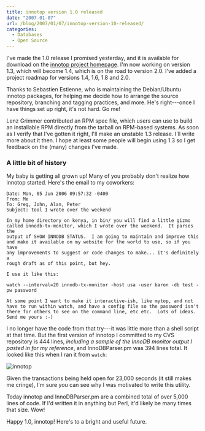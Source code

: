 ```yaml
---
title: innotop version 1.0 released
date: "2007-01-07"
url: /blog/2007/01/07/innotop-version-10-released/
categories:
  - Databases
  - Open Source
---
```

I've made the 1.0 release I promised yesterday, and it is available for download on the [innotop project homepage](http://code.google.com/p/innotop/).  I'm now working on version 1.3, which will become 1.4, which is on the road to version 2.0.  I've added a project roadmap for versions 1.4, 1.6, 1.8 and 2.0.

Thanks to Sebastien Estienne, who is maintaining the Debian/Ubuntu innotop packages, for helping me decide how to arrange the source repository, branching and tagging practices, and more.  He's right---once I have things set up right, it's not hard.  Go me!

Lenz Grimmer contributed an RPM spec file, which users can use to build an installable RPM directly from the tarball on RPM-based systems.  As soon as I verify that I've gotten it right, I'll make an unstable 1.3 release.  I'll write more about it then.  I hope at least some people will begin using 1.3 so I get feedback on the (many) changes I've made.

### A little bit of history

My baby is getting all grown up!  Many of you probably don't realize how innotop started.  Here's the email to my coworkers:

```
Date: Mon, 05 Jun 2006 09:57:32 -0400
From: Me
To: Greg, John, Alan, Peter
Subject: tool I wrote over the weekend

In my home directory on kenya, in bin/ you will find a little gizmo 
called innodb-tx-monitor, which I wrote over the weekend.  It parses the 
output of SHOW INNODB STATUS.  I am going to maintain and improve this 
and make it available on my website for the world to use, so if you have 
any improvements to suggest or code changes to make... it's definitely a 
rough draft as of this point, but hey.

I use it like this:

watch --interval=20 innodb-tx-monitor -host usa -user baron -db test -pw password

At some point I want to make it interactive-ish, like mytop, and not 
have to run within watch, and have a config file so the password isn't 
there for others to see on the command line, etc etc.  Lots of ideas. 
Send me yours :-)
```

I no longer have the code from that try---it was little more than a shell script at that time.  But the first version of innotop I committed to my CVS repository is 444 lines, *including a sample of the InnoDB monitor output I pasted in for my reference*, and InnoDBParser.pm was 394 lines total.  It looked like this when I ran it from `watch`:

![innotop](/media/2007/01/innotop-blast-from-past.png)

Given the transactions being held open for 23,000 seconds (it still makes me cringe), I'm sure you can see why I was motivated to write this utility.

Today innotop and InnoDBParser.pm are a combined total of over 5,000 lines of code.  If I'd written it in anything but Perl, it'd likely be many times that size.  Wow!

Happy 1.0, innotop!  Here's to a bright and useful future.


